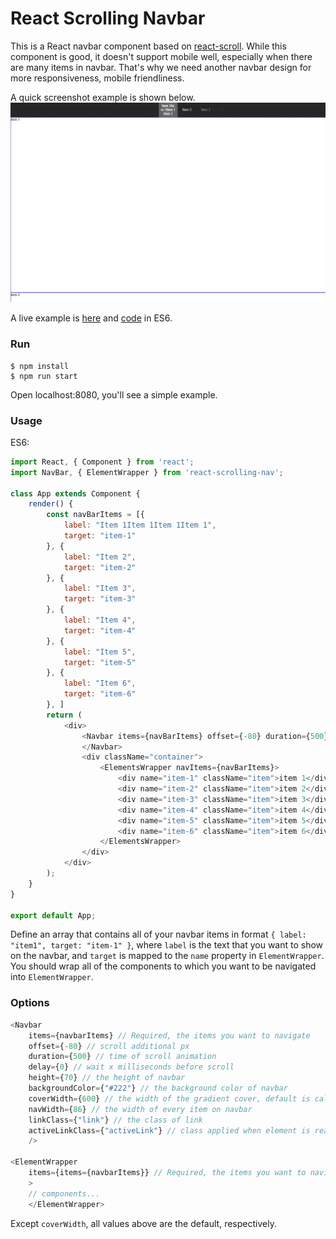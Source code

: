 # React Scrolling Navbar

This is a React navbar component based on <a href="https://github.com/fisshy/react-scroll">react-scroll</a>. While this component is good, it doesn't support mobile well, especially when there are many items in navbar. That's why we need another navbar design for more responsiveness, mobile friendliness. 

A quick screenshot example is shown below.
![desktop](./docs/example.gif)

A live example is [here](https://lijunray.github.io/react-scrolling-nav/static/) and [code](https://github.com/lijunray/react-scrolling-nav/blob/master/src/app/index.js) in ES6.

### Run
```
$ npm install
$ npm run start
```
Open localhost:8080, you'll see a simple example.

### Usage

ES6:
```javascript
import React, { Component } from 'react';
import NavBar, { ElementWrapper } from 'react-scrolling-nav';

class App extends Component {
    render() {
        const navBarItems = [{
            label: "Item 1Item 1Item 1Item 1",
            target: "item-1"
        }, {
            label: "Item 2",
            target: "item-2"
        }, {
            label: "Item 3",
            target: "item-3"
        }, {
            label: "Item 4",
            target: "item-4"
        }, {
            label: "Item 5",
            target: "item-5"
        }, {
            label: "Item 6",
            target: "item-6"
        }, ]
        return (
            <div>
                <Navbar items={navBarItems} offset={-80} duration={500} delay={0}>
                </Navbar>
                <div className="container">
                    <ElementsWrapper navItems={navBarItems}>
                        <div name="item-1" className="item">item 1</div>
                        <div name="item-2" className="item">item 2</div>
                        <div name="item-3" className="item">item 3</div>
                        <div name="item-4" className="item">item 4</div>
                        <div name="item-5" className="item">item 5</div>
                        <div name="item-6" className="item">item 6</div>
                    </ElementsWrapper>
                </div>
            </div>
        );
    }
}

export default App;
```
Define an array that contains all of your navbar items in format `{ label: "item1", target: "item-1" }`, where `label` is the text that you want to show on the navbar, and `target` is mapped to the `name` property in `ElementWrapper`. You should wrap all of the components to which you want to be navigated into `ElementWrapper`.

### Options
```javascript
<Navbar
    items={navbarItems} // Required, the items you want to navigate
    offset={-80} // scroll additional px
    duration={500} // time of scroll animation
    delay={0} // wait x milliseconds before scroll
    height={70} // the height of navbar
    backgroundColor={"#222"} // the background color of navbar
    coverWidth={600} // the width of the gradient cover, default is calculated by (navWidth * count of navItems)
    navWidth={86} // the width of every item on navbar
    linkClass={"link"} // the class of link
    activeLinkClass={"activeLink"} // class applied when element is reached
    />

<ElementWrapper
    items={items={navbarItems}} // Required, the items you want to navigate
    >
    // components...
    </ElementWrapper>
```
Except `coverWidth`, all values above are the default, respectively.
